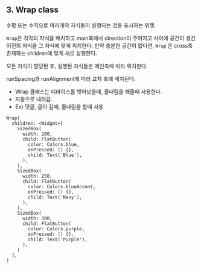 ## 3. Wrap class

수평 또는 수직으로 여러개의 자식들이 실행되는 것을 표시하는 위젯.

`Wrap`은 각각의 자식을 배치하고 main축에서  direction이 주어지고 사이에 공간이 생긴 이전의 자식을 그 자식에 맞게 위치한다. 만약 충분한 공간이 없다면, `Wrap` 은 cross축 존재하는 children에 맞게 새로 실행한다.

모든 자식이 할당된 후, 실행된 자식들은 메인축에 따라 위치한다. 

runSpacing과 runAlignment에 따라 교차 축에 배치된다.

- Wrap 클래스는 디바이스를 벗어났을때, 줄내림을 해줄때 사용한다.
- 자동으로 내려감. 
- Ex) 댓글, 글이 길때, 줄내림을 할때 사용.

```
Wrap(
  children: <Widget>[
    SizedBox(
      width: 200,
      child: FlatButton(
        color: Colors.blue,
        onPressed: () {},
        child: Text('Blue'),
      ),
    ),
    SizedBox(
      width: 250,
      child: FlatButton(
        color: Colors.blueAccent,
        onPressed: () {},
        child: Text('Navy'),
      ),
    ),
    SizedBox(
      width: 300,
      child: FlatButton(
        color: Colors.purple,
        onPressed: () {},
        child: Text('Purple'),
      ),
    )
  ],
)
```


